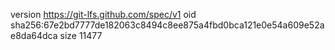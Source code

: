 version https://git-lfs.github.com/spec/v1
oid sha256:67e2bd7777de182063c8494c8ee875a4fbd0bca121e0e54a609e52ae8da64dca
size 11477
